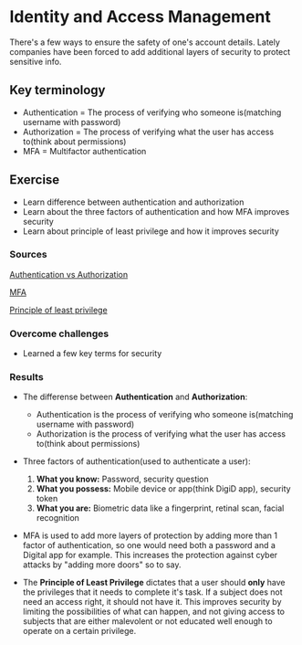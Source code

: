 # Identity and Access Management
There's a few ways to ensure the safety of one's account details. Lately companies have been forced to add additional layers of security to protect sensitive info.

## Key terminology
- Authentication = The process of verifying who someone is(matching username with password)
- Authorization = The process of verifying what the user has access to(think about permissions)
- MFA = Multifactor authentication

## Exercise
- Learn difference between authentication and authorization
- Learn about the three factors of authentication and how MFA improves security
- Learn about principle of least privilege and how it improves security

### Sources
[Authentication vs Authorization](https://www.sailpoint.com/identity-library/difference-between-authentication-and-authorization)

[MFA](https://www.techtarget.com/searchsecurity/definition/multifactor-authentication-MFA)

[Principle of least privilege](https://www.cisa.gov/uscert/bsi/articles/knowledge/principles/least-privilege)


### Overcome challenges
- Learned a few key terms for security

### Results
- The differense between **Authentication** and **Authorization**:
    - Authentication is the process of verifying who someone is(matching username with password)
    - Authorization is the process of verifying what the user has access to(think about permissions)

- Three factors of authentication(used to authenticate a user):
    1. **What you know:** Password, security question
    2. **What you possess:** Mobile device or app(think DigiD app), security token
    3. **What you are:** Biometric data like a fingerprint, retinal scan, facial recognition

- MFA is used to add more layers of protection by adding more than 1 factor of authentication, so one would need both a password and a Digital app for example. This increases the protection against cyber attacks by "adding more doors" so to say.

- The **Principle of Least Privilege** dictates that a user should **only** have the privileges that it needs to complete it's task. If a subject does not need an access right, it should not have it. This improves security by limiting the possibilities of what can happen, and not giving access to subjects that are either malevolent or not educated well enough to operate on a certain privilege.
